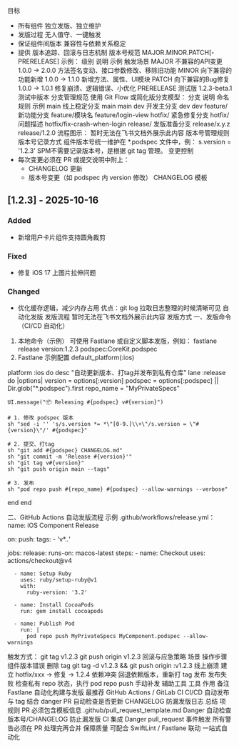 目标
- 所有组件 独立发版、独立维护
- 发版过程 无人值守、一键触发
- 保证组件间版本 兼容性与依赖关系稳定
- 提供 版本追踪、回滚与日志机制
版本号规范
MAJOR.MINOR.PATCH[-PRERELEASE]
示例：
级别
说明
示例
触发场景
MAJOR
不兼容的API变更
1.0.0 → 2.0.0
方法签名变动、接口参数修改、移除旧功能
MINOR
向下兼容的功能新增
1.0.0 → 1.1.0
新增方法、属性、UI模块
PATCH
向下兼容的Bug修复
1.0.0 → 1.0.1
修复崩溃、逻辑错误、小优化
PRERELEASE
测试版
1.2.3-beta.1
测试中版本
分支管理规范
使用 Git Flow 或简化版分支模型：
分支
说明
命名规则
示例
main
线上稳定分支
main
main
dev
开发主分支
dev
dev
feature/
新功能分支
feature/模块名
feature/login-view
hotfix/
紧急修复分支
hotfix/问题描述
hotfix/fix-crash-when-login
release/
发版准备分支
release/x.y.z
release/1.2.0
流程图示：
暂时无法在飞书文档外展示此内容
版本号管理规则
版本号记录方式
组件版本号统一维护在 *.podspec 文件中，例：
s.version = '1.2.3'
SPM不需要记录版本号，是根据 git tag 管理。
变更控制
- 每次变更必须在 PR 或提交说明中附上：
  - CHANGELOG 更新
  - 版本号变更（如 podspec 内 version 修改）
 CHANGELOG 模板
## [1.2.3] - 2025-10-16
### Added
- 新增用户卡片组件支持圆角裁剪

### Fixed
- 修复 iOS 17 上图片拉伸问题

### Changed
- 优化缓存逻辑，减少内存占用
优点：git log  拉取日志整理的时候清晰可见
自动化发版
发版流程
暂时无法在飞书文档外展示此内容
发版方式
一、发版命令（CI/CD 自动化）
1. 本地命令（示例）
可使用 Fastlane 或自定义脚本发版，例如：
fastlane release version:1.2.3 podspec:CoreKit.podspec
2. Fastlane 示例配置
default_platform(:ios)

platform :ios do
  desc "自动更新版本、打tag并发布到私有仓库"
  lane :release do |options|
    version = options[:version]
    podspec = options[:podspec] || Dir.glob("*.podspec").first
    repo_name = "MyPrivateSpecs"

    UI.message("📦 Releasing #{podspec} v#{version}")

    # 1. 修改 podspec 版本
    sh "sed -i '' 's/s.version *= *\"[0-9.]\\+\"/s.version = \"#{version}\"/' #{podspec}"

    # 2. 提交、打tag
    sh "git add #{podspec} CHANGELOG.md"
    sh "git commit -m 'Release #{version}'"
    sh "git tag v#{version}"
    sh "git push origin main --tags"

    # 3. 发布
    sh "pod repo push #{repo_name} #{podspec} --allow-warnings --verbose"
  end
end

二、GitHub Actions 自动发版流程
示例 .github/workflows/release.yml：
name: iOS Component Release

on:
  push:
    tags:
      - 'v*.*.*'

jobs:
  release:
    runs-on: macos-latest
    steps:
      - name: Checkout
        uses: actions/checkout@v4

      - name: Setup Ruby
        uses: ruby/setup-ruby@v1
        with:
          ruby-version: '3.2'

      - name: Install CocoaPods
        run: gem install cocoapods

      - name: Publish Pod
        run: |
          pod repo push MyPrivateSpecs MyComponent.podspec --allow-warnings
触发方式：
git tag v1.2.3
git push origin v1.2.3
回滚与应急策略
场景
操作步骤
组件版本错误
删除 tag git tag -d v1.2.3 && git push origin :v1.2.3
线上崩溃
建立 hotfix/xxx → 修复 → 1.2.4
依赖冲突
回退依赖版本，重新打 tag 发布
发布失败
检查私有 repo 状态，执行 pod repo push 手动补发
辅助工具
工具
作用
备注
Fastlane
自动化构建与发版
最推荐
GitHub Actions / GitLab CI
CI/CD 自动发布
与 tag 结合
danger
PR 自动检查是否更新 CHANGELOG
防漏发版日志
总结
项
规则
PR 必须包含模板信息
.github/pull_request_template.md
Danger 自动检查版本号/CHANGELOG
防止漏发版
CI 集成 Danger
pull_request 事件触发
所有警告必须在 PR 处理完再合并
保障质量
可配合 SwiftLint / Fastlane 联动
一站式自动化
